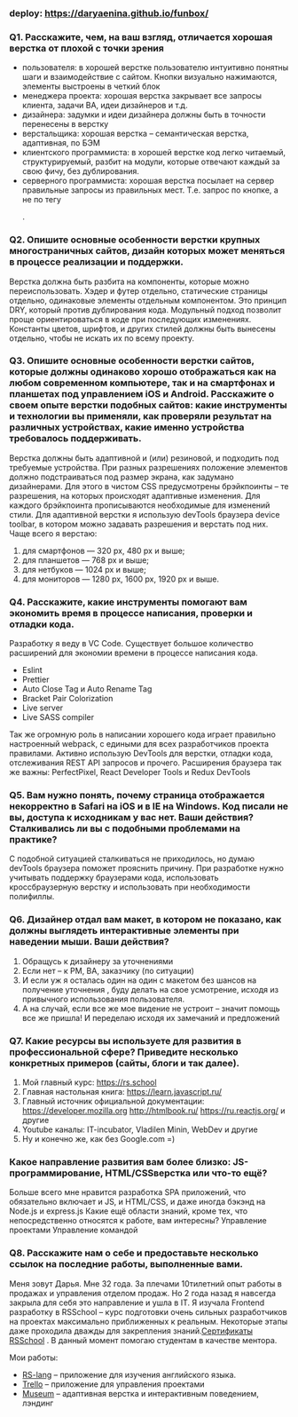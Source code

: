 ### deploy: https://daryaenina.github.io/funbox/

### Q1. Расскажите, чем, на ваш взгляд, отличается хорошая верстка от плохой с точки зрения

* пользователя: в хорошей верстке пользователю интуитивно понятны шаги и взаимодействие с сайтом. Кнопки визуально нажимаются, элементы выстроены в четкий блок
* менеджера проекта: хорошая верстка закрывает все запросы клиента, задачи BA, идеи дизайнеров и т.д.
* дизайнера: задумки и идеи дизайнера должны быть в точности перенесены в верстку
* верстальщика: хорошая верстка – семантическая верстка, адаптивная, по БЭМ
* клиентского программиста: в хорошей верстке код легко читаемый, структурируемый, разбит на модули, которые отвечают каждый за свою фичу, без дублирования.
* серверного программиста: хорошая верстка посылает на сервер правильные запросы из правильных мест. Т.е. запрос по кнопке, а не по тегу <p>.

### Q2. Опишите основные особенности верстки крупных многостраничных сайтов, дизайн которых может меняться в процессе реализации и поддержки.

Верстка должна быть разбита на компоненты, которые можно переиспользовать. Хэдер и футер отдельно, статические страницы отдельно, одинаковые элементы отдельным компонентом. Это принцип DRY, который против дублирования кода. Модульный подход позволит проще ориентироваться в коде при последующих изменениях. Константы цветов, шрифтов, и других стилей должны быть вынесены отдельно, чтобы не искать их по всему проекту.

### Q3. Опишите основные особенности верстки сайтов, которые должны одинаково хорошо отображаться как на любом современном компьютере, так и на смартфонах и планшетах под управлением iOS и Android. Расскажите о своем опыте верстки подобных сайтов: какие инструменты и технологии вы применяли, как проверяли результат на различных устройствах, какие именно устройства требовалось поддерживать.

Верстка должны быть адаптивной и (или) резиновой, и подходить под требуемые устройства. При разных разрешениях положение элементов должно подстраиваться под размер экрана, как задумано дизайнерами. Для этого в чистом CSS предусмотрены брэйкпоинты – те разрешения, на которых происходят адаптивные изменения. Для каждого брэйкпоинта прописываются необходимые для изменений стили. Для адаптивной верстки я использую devTools браузера device toolbar, в котором можно задавать разрешения и верстать под них. Чаще всего я верстаю:
1. для смартфонов — 320 px, 480 px и выше;
2. для планшетов — 768 px и выше;
3. для нетбуков — 1024 px и выше;
4. для мониторов — 1280 px, 1600 px, 1920 px и выше.

### Q4. Расскажите, какие инструменты помогают вам экономить время в процессе написания, проверки и отладки кода.

Разработку я веду в VC Code. Существует большое количество расширений для экономии времени в процессе написания кода.
* Eslint
* Prettier
* Auto Close Tag и Auto Rename Tag
* Bracket Pair Colorization
* Live server
* Live SASS compiler
  
Так же огромную роль в написании хорошего кода играет правильно настроенный webpack, с едиными для всех разработчиков проекта правилами.
Активно использую DevTools для верстки, отладки кода, отслеживания REST API запросов и прочего.
Расширения браузера так же важны: PerfectPixel, React Developer Tools и Redux DevTools

### Q5. Вам нужно понять, почему страница отображается некорректно в Safari на iOS и в IE на Windows. Код писали не вы, доступа к исходникам у вас нет. Ваши действия? Сталкивались ли вы с подобными проблемами на практике?

С подобной ситуацией сталкиваться не приходилось, но думаю devTools браузера поможет прояснить причину. При разработке нужно учитывать поддержку браузерами кода, использовать кроссбраузерную верстку и использовать при необходимости полифиллы.

### Q6. Дизайнер отдал вам макет, в котором не показано, как должны выглядеть интерактивные элементы при наведении мыши. Ваши действия?

1. Обращусь к дизайнеру за уточнениями
2. Если нет – к PM, BA, заказчику (по ситуации)
3. И если уж я осталась один на один с макетом без шансов на получение уточнения , буду делать на свое усмотрение, исходя из привычного использования пользователя.
4. А на случай, если все же мое видение не устроит – значит помощь все же пришла! И переделаю исходя их замечаний и предложений

### Q7. Какие ресурсы вы используете для развития в профессиональной сфере? Приведите несколько конкретных примеров (сайты, блоги и так далее).

1. Мой главный курс: https://rs.school
2. Главная настольная книга: https://learn.javascript.ru/
3. Главный источник официальной документации: https://developer.mozilla.org http://htmlbook.ru/ https://ru.reactjs.org/ и другие
4. Youtube каналы: IT-incubator, Vladilen Minin, WebDev и другие
5. Ну и конечно же, как без Google.com =)

### Какое направление развития вам более близко: JS-программирование, HTML/CSSверстка или что-то ещё?
Больше всего мне нравится разработка SPA приложений, что обязательно включает и JS, и HTML/CSS, и даже иногда бэкэнд на Node.js и express.js
Какие ещё области знаний, кроме тех, что непосредственно относятся к работе, вам интересны?
Управление проектами
Управление командой

### Q8. Расскажите нам о себе и предоставьте несколько ссылок на последние работы, выполненные вами.

Меня зовут Дарья. Мне 32 года. За плечами 10тилетний опыт работы в продажах и управления отделом продаж. Но 2 года назад я навсегда закрыла для себя это направление и ушла в IT. Я изучала Frontend разработку в RSSchool – курс подготовки очень сильных разработчиков на проектах максимально приближенных к реальным. Некоторые этапы даже проходила дважды для закрепления знаний.[Сертификаты RSSchool](https://drive.google.com/file/d/1dlGPb6CzZt0ueJ-wawkieUUHV22aX2lU/view?usp=share_link) . В данный момент помогаю студентам в качестве ментора.
  
Мои работы:
  
* [RS-lang](https://github.com/DaryaEnina/RS-Lang) – приложение для изучения английского языка.
* [Trello](https://github.com/DaryaEnina/project-management-app) – приложение для управления проектами
* [Museum](https://github.com/DaryaEnina/museum) – адаптивная верстка и интерактивным поведением, лэндинг
